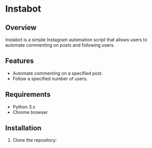 # Instabot

## Overview  
Instabot is a simple Instagram automation script that allows users to automate commenting on posts and following users.

## Features  
- Automate commenting on a specified post.
- Follow a specified number of users.

## Requirements  
- Python 3.x  
- Chrome browser

## Installation

1. Clone the repository:
